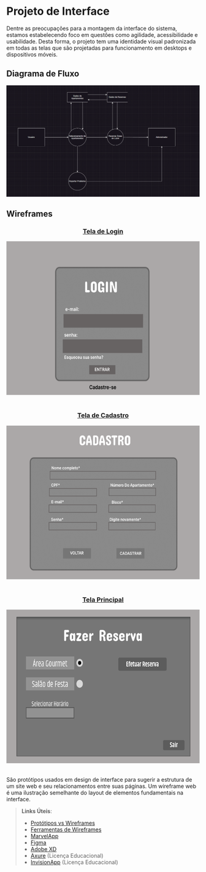 # Projeto de Interface

Dentre as preocupações para a montagem da interface do sistema, estamos estabelecendo foco em questões como agilidade, acessibilidade e usabilidade. Desta forma, o projeto tem uma identidade visual padronizada em todas as telas que são projetadas para funcionamento em desktops e dispositivos móveis.

## Diagrama de Fluxo

![Diagrama de Fluxo](img/diagramadefluxo.png)
## Wireframes

<div align="center">
 
<h3><ins> Tela de Login </ins></h3>

<img src="img/login.png" width="700px" height="400px">

</div>

<br>



<div align="center">
 
<h3><ins> Tela de Cadastro </ins></h3>

<img src="img/cadastro.png" width="700px" height="400px">

</div>

<br>

<div align="center">
 
<h3><ins> Tela Principal </ins></h3>

<img src="img/tela1.png" width="700px" height="400px">

</div>

<br>


São protótipos usados em design de interface para sugerir a estrutura de um site web e seu relacionamentos entre suas páginas. Um wireframe web é uma ilustração semelhante do layout de elementos fundamentais na interface.
 
> **Links Úteis**:
> - [Protótipos vs Wireframes](https://www.nngroup.com/videos/prototypes-vs-wireframes-ux-projects/)
> - [Ferramentas de Wireframes](https://rockcontent.com/blog/wireframes/)
> - [MarvelApp](https://marvelapp.com/developers/documentation/tutorials/)
> - [Figma](https://www.figma.com/)
> - [Adobe XD](https://www.adobe.com/br/products/xd.html#scroll)
> - [Axure](https://www.axure.com/edu) (Licença Educacional)
> - [InvisionApp](https://www.invisionapp.com/) (Licença Educacional)
